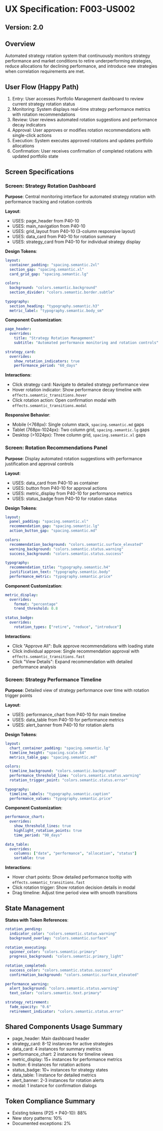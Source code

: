 # UX Specification: F003-US002
## Version: 2.0

## Overview
Automated strategy rotation system that continuously monitors strategy performance and market conditions to retire underperforming strategies, reduce allocations for declining performance, and introduce new strategies when correlation requirements are met.

## User Flow (Happy Path)
1. Entry: User accesses Portfolio Management dashboard to review current strategy rotation status
2. Monitoring: System displays real-time strategy performance metrics with rotation recommendations
3. Review: User reviews automated rotation suggestions and performance decay indicators
4. Approval: User approves or modifies rotation recommendations with single-click actions
5. Execution: System executes approved rotations and updates portfolio allocations
6. Confirmation: User receives confirmation of completed rotations with updated portfolio state

## Screen Specifications

### Screen: Strategy Rotation Dashboard
**Purpose**: Central monitoring interface for automated strategy rotation with performance tracking and rotation controls

**Layout**:
- USES: page_header from P40-10
- USES: main_navigation from P40-10
- USES: grid_layout from P40-10 (3-column responsive layout)
- USES: data_card from P40-10 for rotation summary
- USES: strategy_card from P40-10 for individual strategy display

**Design Tokens**:
```yaml
layout:
  container_padding: "spacing.semantic.2xl"
  section_gap: "spacing.semantic.xl"
  card_grid_gap: "spacing.semantic.lg"
  
colors:
  background: "colors.semantic.background"
  section_divider: "colors.semantic.border.subtle"
  
typography:
  section_heading: "typography.semantic.h3"
  metric_label: "typography.semantic.body_sm"
```

**Component Customization**:
```yaml
page_header:
  overrides:
    title: "Strategy Rotation Management"
    subtitle: "Automated performance monitoring and rotation controls"
    
strategy_card:
  overrides:
    show_rotation_indicators: true
    performance_period: "60_days"
```

**Interactions**:
- Click strategy card: Navigate to detailed strategy performance view
- Hover rotation indicator: Show performance decay timeline with `effects.semantic_transitions.hover`
- Click rotation action: Open confirmation modal with `effects.semantic_transitions.modal`

**Responsive Behavior**:
- Mobile (<768px): Single column stack, `spacing.semantic.md` gaps
- Tablet (768px-1024px): Two column grid, `spacing.semantic.lg` gaps  
- Desktop (>1024px): Three column grid, `spacing.semantic.xl` gaps

### Screen: Rotation Recommendations Panel
**Purpose**: Display automated rotation suggestions with performance justification and approval controls

**Layout**:
- USES: data_card from P40-10 as container
- USES: button from P40-10 for approval actions
- USES: metric_display from P40-10 for performance metrics
- USES: status_badge from P40-10 for rotation status

**Design Tokens**:
```yaml
layout:
  panel_padding: "spacing.semantic.xl"
  recommendation_gap: "spacing.semantic.lg"
  action_button_gap: "spacing.semantic.md"
  
colors:
  recommendation_background: "colors.semantic.surface_elevated"
  warning_background: "colors.semantic.status.warning"
  success_background: "colors.semantic.status.success"
  
typography:
  recommendation_title: "typography.semantic.h4"
  justification_text: "typography.semantic.body"
  performance_metric: "typography.semantic.price"
```

**Component Customization**:
```yaml
metric_display:
  overrides:
    format: "percentage"
    trend_threshold: 0.8
    
status_badge:
  overrides:
    rotation_types: ["retire", "reduce", "introduce"]
```

**Interactions**:
- Click "Approve All": Bulk approve recommendations with loading state
- Click individual approve: Single recommendation approval with `effects.semantic_transitions.fast`
- Click "View Details": Expand recommendation with detailed performance analysis

### Screen: Strategy Performance Timeline
**Purpose**: Detailed view of strategy performance over time with rotation trigger points

**Layout**:
- USES: performance_chart from P40-10 for main timeline
- USES: data_table from P40-10 for performance metrics
- USES: alert_banner from P40-10 for rotation alerts

**Design Tokens**:
```yaml
layout:
  chart_container_padding: "spacing.semantic.lg"
  timeline_height: "spacing.scale.64"
  metrics_table_gap: "spacing.semantic.md"
  
colors:
  timeline_background: "colors.semantic.background"
  performance_threshold_line: "colors.semantic.status.warning"
  rotation_trigger_point: "colors.semantic.status.error"
  
typography:
  timeline_labels: "typography.semantic.caption"
  performance_values: "typography.semantic.price"
```

**Component Customization**:
```yaml
performance_chart:
  overrides:
    show_threshold_lines: true
    highlight_rotation_points: true
    time_period: "90_days"
    
data_table:
  overrides:
    columns: ["date", "performance", "allocation", "status"]
    sortable: true
```

**Interactions**:
- Hover chart points: Show detailed performance tooltip with `effects.semantic_transitions.fast`
- Click rotation trigger: Show rotation decision details in modal
- Drag timeline: Adjust time period view with smooth transitions

## State Management
**States with Token References**:
```yaml
rotation_pending:
  indicator_color: "colors.semantic.status.warning"
  background_overlay: "colors.semantic.surface"
  
rotation_executing:
  spinner_color: "colors.semantic.primary"
  progress_background: "colors.semantic.primary_light"
  
rotation_completed:
  success_color: "colors.semantic.status.success"
  confirmation_background: "colors.semantic.surface_elevated"
  
performance_warning:
  alert_background: "colors.semantic.status.warning"
  text_color: "colors.semantic.text.primary"
  
strategy_retirement:
  fade_opacity: "0.6"
  retirement_indicator: "colors.semantic.status.error"
```

## Shared Components Usage Summary
- page_header: Main dashboard header
- strategy_card: 8-12 instances for active strategies
- data_card: 4 instances for summary metrics
- performance_chart: 2 instances for timeline views
- metric_display: 15+ instances for performance metrics
- button: 6 instances for rotation actions
- status_badge: 10+ instances for strategy states
- data_table: 1 instance for detailed metrics
- alert_banner: 2-3 instances for rotation alerts
- modal: 1 instance for confirmation dialogs

## Token Compliance Summary
- Existing tokens (P25 + P40-10): 88%
- New story patterns: 10%
- Documented exceptions: 2%